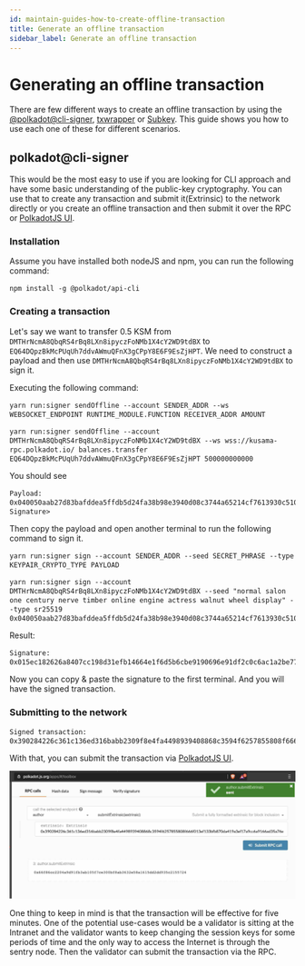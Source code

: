 ```yaml
---
id: maintain-guides-how-to-create-offline-transaction
title: Generate an offline transaction
sidebar_label: Generate an offline transaction
---
```


# Generating an offline transaction

There are few different ways to create an offline transaction by using the [@polkadot@cli-signer](https://github.com/polkadot-js/tools/tree/master/packages/signer-cli), [txwrapper](https://github.com/paritytech/txwrapper) or [Subkey](https://github.com/paritytech/substrate/tree/master/bin/utils/subkey). This guide shows you how to use each one of these for different scenarios. 

## polkadot@cli-signer

This would be the most easy to use if you are looking for CLI approach and have some basic understanding of the public-key cryptography. You can use that to create any transaction and submit it(Extrinsic) to the network directly or you create an offline transaction and then submit it over the RPC or [PolkadotJS UI](https://polkadot.js.org/apps/#/toolbox).


### Installation

Assume you have installed both nodeJS and npm, you can run the following command:

```
npm install -g @polkadot/api-cli
```
### Creating a transaction

Let's say we want to transfer 0.5 KSM from `DMTHrNcmA8QbqRS4rBq8LXn8ipyczFoNMb1X4cY2WD9tdBX` to `EQ64DQpzBkMcPUqUh7ddvAWmuQFnX3gCPpY8E6F9EsZjHPT`. We need to construct a payload and then use `DMTHrNcmA8QbqRS4rBq8LXn8ipyczFoNMb1X4cY2WD9tdBX` to sign it. 

Executing the following command:

```
yarn run:signer sendOffline --account SENDER_ADDR --ws WEBSOCKET_ENDPOINT RUNTIME_MODULE.FUNCTION RECEIVER_ADDR AMOUNT
```

```
yarn run:signer sendOffline --account DMTHrNcmA8QbqRS4rBq8LXn8ipyczFoNMb1X4cY2WD9tdBX --ws wss://kusama-rpc.polkadot.io/ balances.transfer EQ64DQpzBkMcPUqUh7ddvAWmuQFnX3gCPpY8E6F9EsZjHPT 500000000000

```

You should see 

```
Payload: 0x040050aab27d83bafddea5ffdb5d24fa38b98e3940d08c3744a65214cf7613930c51070088526a743501d0001a040000b0a8d493285c2df73290dfb7e61f870f17b41801197a149ca93654499ea3dafec37cfc20a7851d7139acd706cdc47a3abc6f8b23a28c7f72098138a09e15b4df
Signature> 
```

Then copy the payload and open another terminal to run the following command to sign it. 

```
yarn run:signer sign --account SENDER_ADDR --seed SECRET_PHRASE --type KEYPAIR_CRYPTO_TYPE PAYLOAD
```

```
yarn run:signer sign --account DMTHrNcmA8QbqRS4rBq8LXn8ipyczFoNMb1X4cY2WD9tdBX --seed "normal salon one century nerve timber online engine actress walnut wheel display" --type sr25519 0x040050aab27d83bafddea5ffdb5d24fa38b98e3940d08c3744a65214cf7613930c51070088526a742503cc001a040000b0a8d493285c2df73290dfb7e61f870f17b41801197a149ca93654499ea3dafe6d6b1c0764c0e434e8f690052c72777c916d50aef8185cd5f40d6200c3a557cb

```

Result:

```
Signature: 0x015ec182626a8407cc198d31efb14664e1f6d5b6cbe9190696e91df2c0c6ac1a2be7759be8533b56cd579a5f118dd3e490d7660abf40a3fafc9b10c4ae557ae584
```

Now you can copy & paste the signature to the first terminal. And you will have the signed transaction.

### Submitting to the network

```
Signed transaction:
0x390284226c361c136ed316babb2309f8e4fa4498939408868c3594f6257855808f666f015ec182626a8407cc198d31efb14664e1f6d5b6cbe9190696e91df2c0c6ac1a2be7759be8533b56cd579a5f118dd3e490d7660abf40a3fafc9b10c4ae557ae5843501d000040050aab27d83bafddea5ffdb5d24fa38b98e3940d08c3744a65214cf7613930c51070088526a74
```

With that, you can submit the transaction via [PolkadotJS UI](https://polkadot.js.org/apps/#/toolbox).


![offline transaction](assets/others/offline_transaction.jpg)


One thing to keep in mind is that the transaction will be effective for five minutes. One of the potential use-cases would be a validator is sitting at the Intranet and the validator wants to keep changing the session keys for some periods of time and the only way to access the Internet is through the sentry node. Then the validator can submit the transaction via the RPC. 